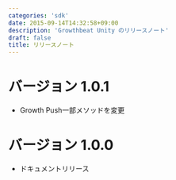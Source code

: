 ```yaml
---
categories: 'sdk'
date: 2015-09-14T14:32:58+09:00
description: 'Growthbeat Unity のリリースノート'
draft: false
title: リリースノート
---
```


# バージョン 1.0.1

- Growth Push一部メソッドを変更

# バージョン 1.0.0

- ドキュメントリリース
